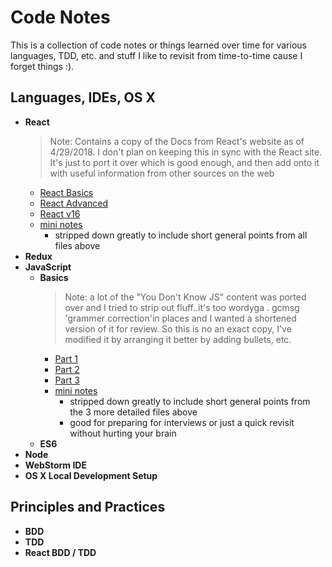# Code Notes

This is a collection of code notes or things learned over time for various languages, TDD, etc. and stuff I like to revisit from time-to-time cause I forget things :).

## Languages, IDEs, OS X

- **React**
    >  Note: Contains a copy of the Docs from React's website as of 4/29/2018.  I don't plan on keeping this in sync with the React site.  It's just to port it over which is good enough, and then add onto it with useful information from other sources on the web
    - [React Basics](react-basics.md)
    - [React Advanced](react-advanced.md)
    - [React v16](react-v16.md)
    - [mini notes](react--mini.md)
        -  stripped down greatly to include short general points from all files above
- **Redux**
- **JavaScript**
    - **Basics**
      >  Note: a lot of the "You Don't Know JS" content was ported over and I tried to strip out fluff..it's too wordyga .
       gcmsg 'grammer correction'in places and I wanted a shortened version of it for review.  So this is no an exact copy, I've modified it by arranging it better by adding bullets, etc.
        - [Part 1](js-basics-notes.md)
        - [Part 2](js-basics-notes-2.md)
        - [Part 3](js-basics-notes-3.md)
        - [mini notes](js-basics-notes-mini.md)
            - stripped down greatly to include short general points from the 3 more detailed files above
            - good for preparing for interviews or just a quick revisit without hurting your brain
    - **ES6**
- **Node**
- **WebStorm IDE**
- **OS X Local Development Setup**

## Principles and Practices
- **BDD**
- **TDD**
- **React BDD / TDD**